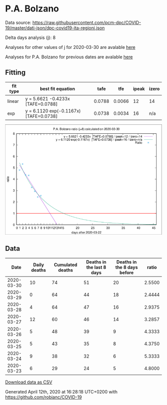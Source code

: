 # P.A. Bolzano

Data source: https://raw.githubusercontent.com/pcm-dpc/COVID-19/master/dati-json/dpc-covid19-ita-regioni.json

Delta days analysis (j): 8

Analyses for other values of j for 2020-03-30 are avalable [here](../README.md)

Analyses for P.A. Bolzano for previous dates are avalable [here](../../README.md)

## Fitting 
|fit type|best fit equation|tafe|tfe|ipeak|izero|
|-------|-----|--------|------|---|---|
|linear|y = 5.6621 -0.4233x  [TAFE=0.0788]|0.0788|0.0066|12|14|
|exp|y = 6.1120 exp(-0.1167x)  [TAFE=0.0738]|0.0738|0.0034|16|n/a|

![Plot](COVID-19_p.a._bolzano_j8_2020-03-30.png)

## Data
|Date|Daily deaths|Cumulated deaths|Deaths in the last 8 days|Deaths in the 8 days before|ratio|
|----|----------|-----------|-------|--------------------|-----|
|2020-03-30|10|74|51|20|2.5500|
|2020-03-29|0|64|44|18|2.4444|
|2020-03-28|4|64|47|16|2.9375|
|2020-03-27|12|60|46|14|3.2857|
|2020-03-26|5|48|39|9|4.3333|
|2020-03-25|5|43|35|8|4.3750|
|2020-03-24|9|38|32|6|5.3333|
|2020-03-23|6|29|24|5|4.8000|

[Download data as CSV](COVID-19_p.a._bolzano_j8_2020-03-30.csv)

Generated April 12th, 2020 at 16:28:18 UTC+0200 with https://github.com/robianc/COVID-19
